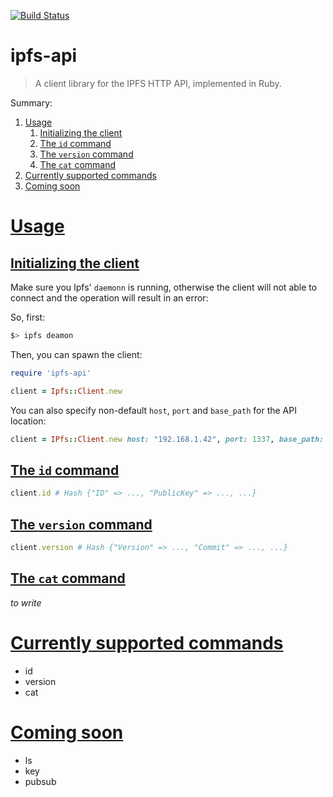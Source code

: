 [![Build Status](https://travis-ci.org/mahloun/ruby-ipfs-api.svg?branch=master)](https://travis-ci.org/mahloun/ruby-ipfs-api)

# ipfs-api

> A client library for the IPFS HTTP API, implemented in Ruby.

Summary:

1. [Usage](#usage)
   1. [Initializing the client](#initializing-the-client)
   2. [The `id` command](#id)
   3. [The `version` command](#version)
   4. [The `cat` command](#cat)
2. [Currently supported commands](#currently-supported-commands)
3. [Coming soon](#coming-soon)

# [Usage](#usage)

## [Initializing the client](#initializing-the-client)

Make sure you Ipfs' `daemonn` is running, otherwise the client will
not able to connect and the operation will result in an error:

So, first:

```bash
$> ipfs deamon
```

Then, you can spawn the client:

```ruby
require 'ipfs-api'

client = Ipfs::Client.new
```

You can also specify non-default `host`, `port` and `base_path` for the API location:

```ruby
client = IPfs::Client.new host: "192.168.1.42", port: 1337, base_path: "/api/v1"
```

## [The `id` command](#id)

```ruby
client.id # Hash {"ID" => ..., "PublicKey" => ..., ...}
```

## [The `version` command](#version)

```ruby
client.version # Hash {"Version" => ..., "Commit" => ..., ...}
```

## [The `cat` command](#cat)

_to write_

# [Currently supported commands](#currently-supported-commands)

- id
- version
- cat

# [Coming soon](#coming-soon)
- ls
- key
- pubsub
